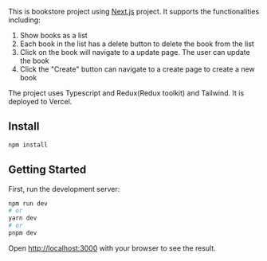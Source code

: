 This is bookstore project using [Next.js](https://nextjs.org/) project.
It supports the functionalities including:
1. Show books as a list
2. Each book in the list has a delete button to delete the book from the list
3. Click on the book will navigate to a update page. The user can update the book
4. Click the "Create" button can navigate to a create page to create a new book

The project uses Typescript and Redux(Redux toolkit) and Tailwind.
It is deployed to Vercel.

## Install
```bash
npm install
```

## Getting Started

First, run the development server:

```bash
npm run dev
# or
yarn dev
# or
pnpm dev
```

Open [http://localhost:3000](http://localhost:3000) with your browser to see the result.
